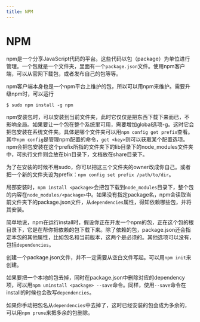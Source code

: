 ```yaml
---
title: NPM
---
```


# NPM

npm是一个分享JavaScript代码的平台。这些代码以包（package）为单位进行管理。一个包就是一个文件夹，里面有一个`package.json`文件。使用npm客户端，可以从官网下载包，或者发布自己的包等等。

npm客户端本身也是一个npm平台上维护的包，所以可以用npm来维护。需要升级npm时，可以运行

```shell
$ sudo npm install -g npm
```

npm安装包时，可以安装到当前文件夹，此时它仅仅是把东西下载下来而已，不影响全局。如果要让一个包在整个系统里可用，需要增加global选项-g。这时它会把包安装在系统文件夹。具体是哪个文件夹可以用`npm config get prefix`查看。其中`npm config`是管理npm配置的命令，`get <key>`则可以获取某个配置选项。npm会把包安装在这个prefix所指的文件夹下的lib目录下的node_modules文件夹中，可执行文件则会放在bin目录下，文档放在share目录下。

为了在安装的时候不用sudo，你可以把这三个文件夹的owner改成你自己。或者把一个新的文件夹设为prefix：`npm config set prefix /path/to/dir`。

局部安装时，`npm install <package>`会把包下载到`node_modules`目录下，整个包的内容在`node_modules/<package>`中。如果没有指定package名，npm会读取当前文件夹下的package.json文件，从`dependencies`属性，得知依赖哪些包，并将其安装。

简单地说，npm在运行install时，假设你正在开发一个npm的包，正在这个包的根目录下，它是在帮你把依赖的包下载下来。除了依赖的包，package.json还会指定本包的其他属性，比如包名和当前版本，这两个是必须的。其他选项可以没有，包括`dependencies`。

创建一个package.json文件，并不一定需要从空白文件写起。可以用`npm init`来创建。

如果要把一个本地的包去掉，同时在package.json中删除对应的dependency项，可以用`npm uninstall <package> --save`命令。同样，使用`--save`命令在install的时候也会改写`dependencies`。

如果你手动把包名从`dependencies`中去掉了，这时已经安装的包会成为多余的，可以用`npm prune`来把多余的包删除。
